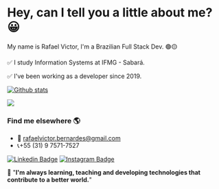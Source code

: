 # Hey, can I tell you a little about me? 😀

My name is Rafael Victor, I'm a Brazilian Full Stack Dev. 🟢🟡

✅ I study Information Systems at IFMG - Sabará.

✅ I've been working as a developer since 2019.

[![Github stats](https://github-readme-stats.vercel.app/api?username=rafaelvictor01&count_private=true&show_icons=true&hide_border=true&theme=tokyonight)](https://github.com/rafaelvictor01/github-readme-stats)

<a href="https://github-readme-stats.anuraghazra1.vercel.app/api/top-langs/?username=rafaelvictor01">
  <img align="center" src="https://github-readme-stats.anuraghazra1.vercel.app/api/top-langs/?username=rafaelvictor01&layout=compact&theme=radical" />
</a>

### Find me elsewhere  🌎

- 📧 rafaelvictor.bernardes@gmail.com
- 📞+55 (31) 9 7571-7527

[![Linkedin Badge](https://camo.githubusercontent.com/a9d413435371b306fac2ff4d1dcfa85877d9deb93bb90ce7d8444b260d7a9922/68747470733a2f2f696d672e736869656c64732e696f2f62616467652f2d4c696e6b6564496e2d626c75653f7374796c653d666c61742d737175617265266c6f676f3d4c696e6b6564696e266c6f676f436f6c6f723d7768697465266c696e6b3d68747470733a2f2f7777772e6c696e6b6564696e2e636f6d2f696e2f697361646f72612d726f647269677565732d7374616e6761726c696e2d3438343032623134312f)](https://www.linkedin.com/in/rafael-victor-806655111/) [![Instagram Badge](https://camo.githubusercontent.com/995893e1a358c25b4713c038a26b475b1c2c29b3f1a154e8967ae1b790db5f61/68747470733a2f2f696d672e736869656c64732e696f2f62616467652f2d496e7374616772616d2d76696f6c65743f7374796c653d666c61742d737175617265266c6f676f3d496e7374616772616d266c6f676f436f6c6f723d7768697465266c696e6b3d68747470733a2f2f7777772e696e7374616772616d2e636f6d2f7061706f64656465762f)](https://www.instagram.com/rafaelvictor01/)

🚀 "**I'm always learning, teaching and developing technologies that contribute to a better world.**"
